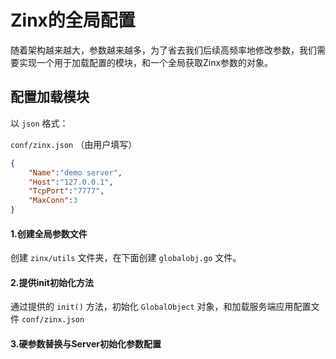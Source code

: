 # Zinx的全局配置

随着架构越来越大，参数越来越多，为了省去我们后续高频率地修改参数，我们需要实现一个用于加载配置的模块，和一个全局获取Zinx参数的对象。

## 配置加载模块

以 `json` 格式：

`conf/zinx.json` （由用户填写）

```json
{
    "Name":"demo server",
    "Host":"127.0.0.1",
    "TcpPort":"7777",
    "MaxConn":3
}
```

#### 1.创建全局参数文件

创建 `zinx/utils` 文件夹，在下面创建 `globalobj.go` 文件。  

#### 2.提供init初始化方法

通过提供的 `init()` 方法，初始化 `GlobalObject` 对象，和加载服务端应用配置文件 `conf/zinx.json`

#### 3.硬参数替换与Server初始化参数配置


